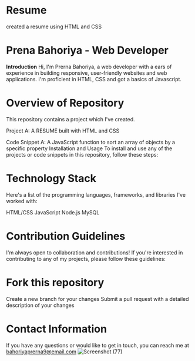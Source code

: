 # Resume
created a resume using HTML and CSS

# Prena Bahoriya - Web Developer
**Introduction**
Hi, I'm Prerna Bahoriya, a web developer with a ears of experience in building responsive, user-friendly websites and web applications. I'm proficient in HTML, CSS and got a basics of Javascript.

 # Overview of Repository
This repository contains a project which I've created.

Project A: A RESUME built with HTML and CSS

Code Snippet A: A JavaScript function to sort an array of objects by a specific property
Installation and Usage
To install and use any of the projects or code snippets in this repository, follow these steps:


# Technology Stack
Here's a list of the programming languages, frameworks, and libraries I've worked with:

HTML/CSS
JavaScript
Node.js
MySQL
 # Contribution Guidelines
I'm always open to collaboration and contributions! If you're interested in contributing to any of my projects, please follow these guidelines:

# Fork this repository
Create a new branch for your changes
Submit a pull request with a detailed description of your changes
 # Contact Information
If you have any questions or would like to get in touch, you can reach me at bahoriyaprerna9@email.com
![Screenshot (77)](https://user-images.githubusercontent.com/117772899/224546478-48f4861a-e01d-4c6c-99a7-2c6cfa0574ae.png)
